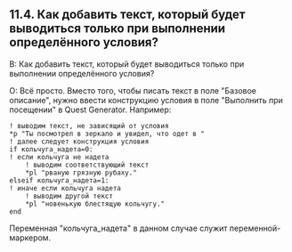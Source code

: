 ## 11.4. Как добавить текст, который будет выводиться только при выполнении определённого условия?
<!-- [:faq_11_04] -->
В: Как добавить текст, который будет выводиться только при выполнении определённого условия?

О:
Всё просто. Вместо того, чтобы писать текст в поле "Базовое описание", нужно ввести конструкцию условия в поле "Выполнить при посещении" в Quest Generator. Например:
```qsp
! выводим текст, не зависящий от условия
*p "Ты посмотрел в зеркало и увидел, что одет в "
! далее следует конструкция условия
if кольчуга_надета=0:
! если кольчуга не надета
	! выводим соответствующий текст
	*pl "рваную грязную рубаху."
elseif кольчуга_надета=1:
! иначе если кольчуга надета
	! выводим другой текст
	*pl "новенькую блестящую кольчугу."
end
```
Переменная "кольчуга_надета" в данном случае служит переменной-маркером.
